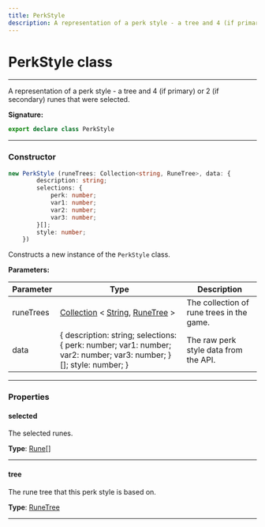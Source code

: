 ```yaml
---
title: PerkStyle
description: A representation of a perk style - a tree and 4 (if primary) or 2 (if secondary) runes that were selected.
---
```


# PerkStyle class

---

A representation of a perk style - a tree and 4 (if primary) or 2 (if secondary) runes that were selected.

**Signature:**

```ts
export declare class PerkStyle 
```

---

### Constructor

```ts
new PerkStyle (runeTrees: Collection<string, RuneTree>, data: {
        description: string;
        selections: {
            perk: number;
            var1: number;
            var2: number;
            var3: number;
        }[];
        style: number;
    })
```

Constructs a new instance of the `PerkStyle` class.

**Parameters:**

| Parameter | Type | Description |
| --------- | ---- | ----------- |
| runeTrees | [Collection](https://discord.js.org/#/docs/collection/stable/class/Collection) \< [String](https://developer.mozilla.org/en-US/docs/Web/JavaScript/Reference/Global_Objects/String), [RuneTree](/api/runetree) \> | The collection of rune trees in the game. |
| data | {         description: string;         selections: {             perk: number;             var1: number;             var2: number;             var3: number;         }[];         style: number;     } | The raw perk style data from the API. |
---

### Properties

#### selected

The selected runes.



**Type**: [Rune](/api/rune)[]

---

#### tree

The rune tree that this perk style is based on.



**Type**: [RuneTree](/api/runetree)

---

